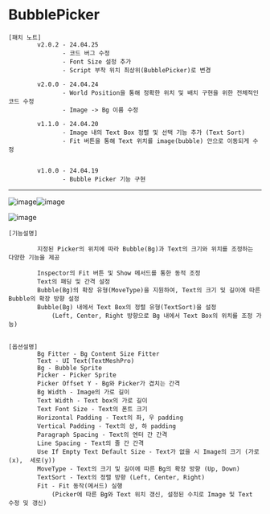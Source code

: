 # BubblePicker

    [패치 노트]
            v2.0.2 - 24.04.25
                   - 코드 버그 수정
                   - Font Size 설정 추가
                   - Script 부착 위치 최상위(BubblePicker)로 변경
                   
            v2.0.0 - 24.04.24
                   - World Position을 통해 정확한 위치 및 배치 구현을 위한 전체적인 코드 수정
                   - Image -> Bg 이름 수정
                   
            v1.1.0 - 24.04.20
                   - Image 내의 Text Box 정렬 및 선택 기능 추가 (Text Sort)
                   - Fit 버튼을 통해 Text 위치를 image(bubble) 안으로 이동되게 수정
                   
            
            v1.0.0 - 24.04.19
                   - Bubble Picker 기능 구현

-------------------------------------------------------------------------------------

![image](https://github.com/kastro723/BubblePicker/assets/55536937/de475fde-4112-431f-9562-b1786487565e)![image](https://github.com/kastro723/BubblePicker/assets/55536937/20131b39-70c3-4fd2-a147-20f8cb87e283)

![image](https://github.com/kastro723/BubblePicker/assets/55536937/342e101f-f26c-4195-918e-e8cd97362114)






    [기능설명]
    
            지정된 Picker의 위치에 따라 Bubble(Bg)과 Text의 크기와 위치를 조정하는 다양한 기능을 제공

            Inspector의 Fit 버튼 및 Show 메서드를 통한 동적 조정
            Text의 패딩 및 간격 설정
            Bubble(Bg)의 확장 유형(MoveType)을 지원하여, Text의 크기 및 길이에 따른 Bubble의 확장 방향 설정
            Bubble(Bg) 내에서 Text Box의 정렬 유형(TextSort)을 설정
                (Left, Center, Right 방향으로 Bg 내에서 Text Box의 위치를 조정 가능)


    [옵션설명]
            Bg Fitter - Bg Content Size Fitter
            Text - UI Text(TextMeshPro)
            Bg - Bubble Sprite
            Picker - Picker Sprite
            Picker Offset Y - Bg와 Picker가 겹치는 간격
            Bg Width - Image의 가로 길이
            Text Width - Text box의 가로 길이
            Text Font Size - Text의 폰트 크기
            Horizontal Padding - Text의 좌, 우 padding
            Vertical Padding - Text의 상, 하 padding
            Paragraph Spacing - Text의 엔터 간 간격
            Line Spacing - Text의 줄 간 간격
            Use If Empty Text Default Size - Text가 없을 시 Image의 크기 (가로(x),  세로(y))
            MoveType - Text의 크기 및 길이에 따른 Bg의 확장 방향 (Up, Down) 
            TextSort - Text의 정렬 방향 (Left, Center, Right)
            Fit - Fit 동작(메서드) 실행 
                (Picker에 따른 Bg와 Text 위치 갱신, 설정된 수치로 Image 및 Text 수정 및 갱신)
            
